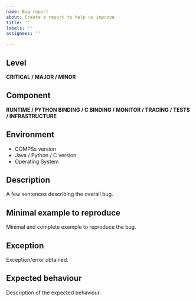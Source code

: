 ```yaml
---
name: Bug report
about: Create a report to help us improve
title: ''
labels: ''
assignees: ''

---
```


## Level
**CRITICAL / MAJOR / MINOR**

## Component
**RUNTIME / PYTHON BINDING / C BINDING / MONITOR / TRACING / TESTS / INFRASTRUCTURE**

## Environment
* COMPSs version
* Java / Python / C version
* Operating System

## Description
A few sentences describing the overall bug.

## Minimal example to reproduce
Minimal and complete example to reproduce the bug.

## Exception
Exception/error obtained.

## Expected behaviour
Description of the expected behaviour.
